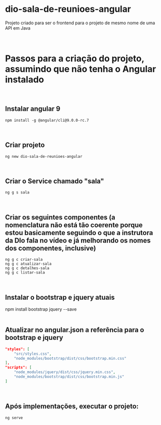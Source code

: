# dio-sala-de-reunioes-angular

Projeto criado para ser o frontend para o projeto de mesmo nome de uma API em Java  
&nbsp;  
&nbsp;  

# Passos para a criação do projeto, assumindo que não tenha o Angular instalado  
&nbsp;

## Instalar angular 9
```
npm install -g @angular/cli@9.0.0-rc.7
```  
&nbsp;

## Criar projeto
```
ng new dio-sala-de-reunioes-angular
```  
&nbsp;

## Criar o Service chamado "sala"
```
ng g s sala
```  
&nbsp;

## Criar os seguintes componentes (a nomenclatura não está tão coerente porque estou basicamente seguindo o que a instrutora da DIo fala no vídeo e já melhorando os nomes dos componentes, inclusive)
```
ng g c criar-sala  
ng g c atualizar-sala  
ng g c detalhes-sala  
ng g c listar-sala
```  
&nbsp;

## Instalar o bootstrap e jquery atuais

npm install bootstrap jquery --save  
&nbsp;

## Atualizar no angular.json a referência para o bootstrap e jquery

```json
"styles": [
    "src/styles.css",
    "node_modules/bootstrap/dist/css/bootstrap.min.css"
],
"scripts": [
    "node_modules/jquery/dist/css/jquery.min.css",
    "node_modules/bootstrap/dist/css/bootstrap.min.js"
]
```  
&nbsp;

## Após implementações, executar o projeto:
```
ng serve
```  

